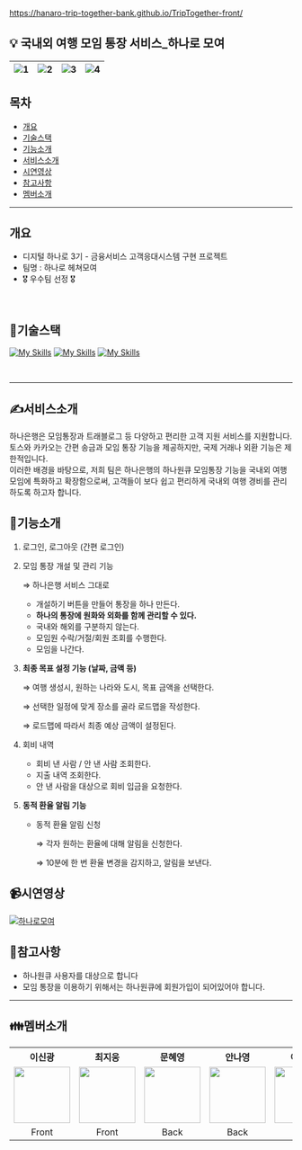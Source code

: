 https://hanaro-trip-together-bank.github.io/TripTogether-front/

## 💡 국내외 여행 모임 통장 서비스\_하나로 모여

| ![1](https://github.com/Hanaro-trip-together-bank/.github/assets/74809873/e583f1cc-0e92-45ef-8c5a-f73121b8d96a) | ![2](https://github.com/Hanaro-trip-together-bank/.github/assets/74809873/acad40d7-641c-434d-83e7-7dcbd3e62aad) | ![3](https://github.com/Hanaro-trip-together-bank/.github/assets/74809873/bfba108d-66e2-4baa-9e37-f0b3c68792ac) | ![4](https://github.com/Hanaro-trip-together-bank/.github/assets/74809873/14a9f109-d665-483d-aa69-38ceb5bdab1c) |
|---|---|---|---|


## 목차
- [ 개요 ](#개요)
- [ 기술스택 ](#기술스택)
- [ 기능소개 ](#기능소개)
- [ 서비스소개 ](#서비스소개)
- [ 시연영상 ](#시연영상)
- [ 참고사항 ](#참고사항)
- [ 멤버소개 ](#멤버소개)

- - -
## 개요
- 디지털 하나로 3기 - 금융서비스 고객응대시스템 구현 프로젝트
- 팀명 : 하나로 헤쳐모여
- 🎖️ 우수팀 선정 🎖️

<br>

## 🚀기술스택
[![My Skills](https://skillicons.dev/icons?i=java,spring,mysql)](https://skillicons.dev) 
[![My Skills](https://skillicons.dev/icons?i=ts,react)](https://skillicons.dev) 
[![My Skills](https://skillicons.dev/icons?i=githubactions,docker,nginx)](https://skillicons.dev)

<br>

---

## ✍서비스소개

하나은행은 모임통장과 트래블로그 등 다양하고 편리한 고객 지원 서비스를 지원합니다. 토스와 카카오는 간편 송금과 모임 통장 기능을 제공하지만, 국제 거래나 외환 기능은 제한적입니다.
<br>
이러한 배경을 바탕으로, 저희 팀은 하나은행의 하나원큐 모임통장 기능을 국내외 여행 모임에 특화하고 확장함으로써, 고객들이 보다 쉽고 편리하게 국내외 여행 경비를 관리하도록 하고자 합니다.


## 💬기능소개

1. 로그인, 로그아웃 (간편 로그인)
2. 모임 통장 개설 및 관리 기능

   ⇒ 하나은행 서비스 그대로

   - 개설하기 버튼을 만들어 통장을 하나 만든다.
   - **하나의 통장에 원화와 외화를 함께 관리할 수 있다.**
   - 국내와 해외를 구분하지 않는다.
   - 모임원 수락/거절/회원 조회를 수행한다.
   - 모임을 나간다.

3. **최종 목표 설정 기능 (날짜, 금액 등)**
   
   ⇒ 여행 생성시, 원하는 나라와 도시, 목표 금액을 선택한다.

   ⇒ 선택한 일정에 맞게 장소를 골라 로드맵을 작성한다.

   ⇒ 로드맵에 따라서 최종 예상 금액이 설정된다.


5. 회비 내역
   - 회비 낸 사람 / 안 낸 사람 조회한다.
   - 지출 내역 조회한다.
   - 안 낸 사람을 대상으로 회비 입금을 요청한다.
  
6. **동적 환율 알림 기능**
   - 동적 환율 알림 신청

     ⇒ 각자 원하는 환율에 대해 알림을 신청한다.
     
     ⇒ 10분에 한 번 환율 변경을 감지하고, 알림을 보낸다.

## 📹시연영상
[![하나로모여](https://github.com/Hanaro-trip-together-bank/.github/assets/76941500/9af36c23-546c-4f80-8866-febd1d2460f8)](https://drive.google.com/file/d/1cbx2IBtRSxWMGS58LNWauI95G0IMedQP/view?resourcekey)        

## 🚨참고사항

- 하나원큐 사용자를 대상으로 합니다
- 모임 통장을 이용하기 위해서는 하나원큐에 회원가입이 되어있어야 합니다.

- - -

## 👪멤버소개
<table>
<tr align="center">
   <th>이신광</th>
   <th>최지웅</th>
   <th>문혜영</th>
   <th>안나영</th>
   <th>이채원</th>
   <th>임유빈</th>
</tr>
<tr align ="center">  
   <td><a href="https://github.com/ShinKwang2"><img src="https://avatars.githubusercontent.com/u/71647602?v=4" width="100"></a></td>
   <td><a href="https://github.com/wldnd9904"><img src="https://avatars.githubusercontent.com/u/74809873?v=4" width="100"></a></td>
   <td><a href="https://github.com/mummhy0811"><img src="https://avatars.githubusercontent.com/u/76941500?v=4" width="100"></a></td>
   <td><a href="https://github.com/ny2060"><img src="https://avatars.githubusercontent.com/u/48551119?v=4" width="100"></a></td>
   <td> <a href="https://github.com/lcw729"> <img src="https://avatars.githubusercontent.com/u/48678849?v=4" width="100"></a></td>
  <td> <a href="https://github.com/yubin-im"><img src="https://avatars.githubusercontent.com/u/140530127?v=4" width="100"> </a></td>
</tr>
<tr align ="center">
    <td>Front</td>
    <td>Front</td>
   <td>Back</td>
    <td>Back</td>
    <td>Back</td>
    <td>Back</td>
</tr>
</table>
</p>

